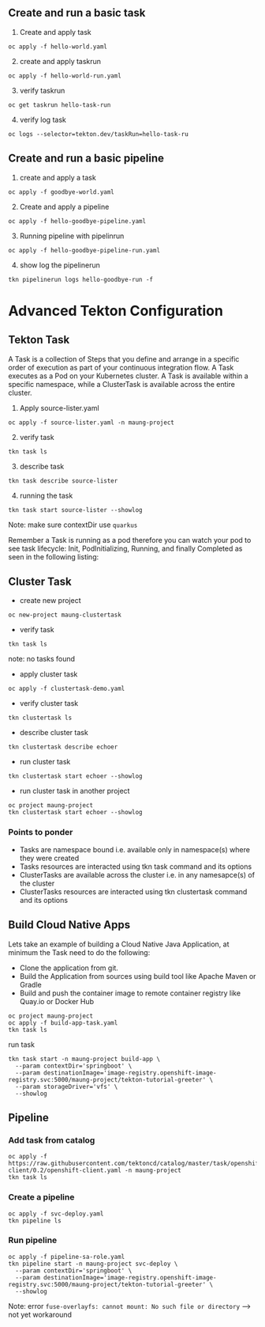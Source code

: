 ## Create and run a basic task

1. Create and apply task
```
oc apply -f hello-world.yaml
```

2. create and apply taskrun
```
oc apply -f hello-world-run.yaml
```

3. verify taskrun
```
oc get taskrun hello-task-run
```

4. verify log task
```
oc logs --selector=tekton.dev/taskRun=hello-task-ru
```

## Create and run a basic pipeline

1. create and apply a task
```
oc apply -f goodbye-world.yaml
```

2. Create and apply a pipeline
```
oc apply -f hello-goodbye-pipeline.yaml
```

3. Running pipeline with pipelinrun
```
oc apply -f hello-goodbye-pipeline-run.yaml
```

4. show log the pipelinerun
```
tkn pipelinerun logs hello-goodbye-run -f
```

# Advanced Tekton Configuration
## Tekton Task

A Task is a collection of Steps that you define and arrange in a specific order of execution as part of your continuous integration flow. A Task executes as a Pod on your Kubernetes cluster. A Task is available within a specific namespace, while a ClusterTask is available across the entire cluster.

1. Apply source-lister.yaml
```
oc apply -f source-lister.yaml -n maung-project
```
2. verify task
```
tkn task ls
```
3. describe task
```
tkn task describe source-lister
```
4. running the task
```
tkn task start source-lister --showlog
```
Note: make sure contextDir use `quarkus`

Remember a Task is running as a pod therefore you can watch your pod to see task lifecycle: Init, PodInitializing, Running, and finally Completed as seen in the following listing:

## Cluster Task

- create new project
```
oc new-project maung-clustertask
```
- verify task
```
tkn task ls
```
note: no tasks found

- apply cluster task
```
oc apply -f clustertask-demo.yaml
```
- verify cluster task
```
tkn clustertask ls
```
- describe cluster task
```
tkn clustertask describe echoer
```
- run cluster task
```
tkn clustertask start echoer --showlog
```
- run cluster task in another project
```
oc project maung-project
tkn clustertask start echoer --showlog
```
### Points to ponder

- Tasks are namespace bound i.e. available only in namespace(s) where they were created
- Tasks resources are interacted using tkn task command and its options
- ClusterTasks are available across the cluster i.e. in any namesapce(s) of the cluster
- ClusterTasks resources are interacted using tkn clustertask command and its options

## Build Cloud Native Apps

Lets take an example of building a Cloud Native Java Application, at minimum the Task need to do the following:

- Clone the application from git.
- Build the Application from sources using build tool like Apache Maven or Gradle
- Build and push the container image to remote container registry like Quay.io or Docker Hub


```
oc project maung-project
oc apply -f build-app-task.yaml
tkn task ls
```
run task
```
tkn task start -n maung-project build-app \
  --param contextDir='springboot' \
  --param destinationImage='image-registry.openshift-image-registry.svc:5000/maung-project/tekton-tutorial-greeter' \
  --param storageDriver='vfs' \
  --showlog
```

## Pipeline
### Add task from catalog
```
oc apply -f https://raw.githubusercontent.com/tektoncd/catalog/master/task/openshift-client/0.2/openshift-client.yaml -n maung-project
tkn task ls
```
### Create a pipeline
```
oc apply -f svc-deploy.yaml
tkn pipeline ls
```

### Run pipeline
```
oc apply -f pipeline-sa-role.yaml
tkn pipeline start -n maung-project svc-deploy \
  --param contextDir='springboot' \
  --param destinationImage='image-registry.openshift-image-registry.svc:5000/maung-project/tekton-tutorial-greeter' \
  --showlog
```
Note: error `fuse-overlayfs: cannot mount: No such file or directory` --> not yet workaround
